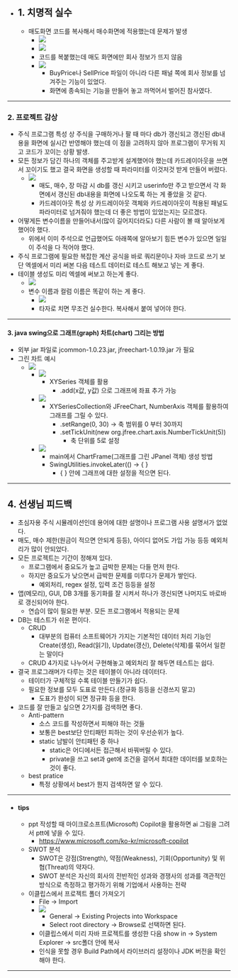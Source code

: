 - ## 1. 치명적 실수
	- 매도화면 코드를 복사해서 매수화면에 적용했는데 문제가 발생
		- ![](image/매수%20화면.jpg)
		- ![](image/매도%20화면.jpg)
		- 코드를 복붙했는데 매도 화면에만 회사 정보가 뜨지 않음
		- ![](image/엉뚱한%20패널.jpg)
			- BuyPrice나 SellPrice 파일이 아니라 다른 패널 쪽에 회사 정보를 넘겨주는 기능이 있었다.
			- 화면에 종속되는 기능을 만들어 놓고 까먹어서 벌어진 참사였다.

---
### 2. 프로젝트 감상
- 주식 프로그램 특성 상 주식을 구매하거나 팔 때 마다 db가 갱신되고 갱신된 db내용을 화면에 실시간 반영해야 했는데 이 점을 고려하지 않아 프로그램이 무거워 지고 코드가 꼬이는 상황 발생.
- 모든 정보가 담긴 하나의 객체를 주고받게 설계했어야 했는데 카드레이아웃을 쓰면서 꼬이기도 했고 결국 화면을 생성할 때 파라미터를 이것저것 받게 만들어 버렸다.
	- ![](image/꼬인%20생성자.jpg)
		- 매도, 매수, 장 마감 시 db를 갱신 시키고 userinfo만 주고 받으면서 각 화면에서 갱신된 db내용을 화면에 나오도록 하는 게 좋았을 것 같다.
		- 카드레이아웃 특성 상 카드레이아웃 객체와 카드레이아웃이 적용된 패널도 파라미터로 넘겨줘야 했는데 더 좋은 방법이 있었는지는 모르겠다.
- 어떻게든 변수이름을 만들어내서(많이 길어지더라도) 다른 사람이 볼 때 알아보게 했어야 했다.
	- 위에서 이미 주석으로 언급했어도 아래쪽에 알아보기 힘든 변수가 있으면 일일이 주석을 다 적어야 했다. 
- 주식 프로그램에 필요한 복잡한 계산 공식을 바로 쿼리문이나 자바 코드로 쓰기 보단 엑셀에서 미리 써본 다음 테스트 데이터로 테스트 해보고 넣는 게 좋다.
- 테이블 생성도 미리 엑셀에 써보고 하는게 좋다.
	- ![](../image/엑셀에%20테이블에%20쓸%20내용%20미리%20정리하는%20법.jpg)
	- 변수 이름과 컬럼 이름은 똑같이 하는 게 좋다.
		- ![](../image/테이블%20mapper%20예시.jpg)
		- 타자로 치면 무조건 실수한다. 복사해서 붙여 넣어야 한다.

---
#### 3. java swing으로 그래프(graph) 차트(chart) 그리는 방법
- 외부 jar 파일로 jcommon-1.0.23.jar, jfreechart-1.0.19.jar 가 필요
- 그린 차트 예시
	- ![](../image/graph%20chart.jpg)
		- ![](../image/chart%20sourcecode1.jpg)
			- XYSeries 객체를 활용
				- .add(x값, y값) 으로 그래프에 좌표 추가 가능
		- ![](../image/chart%20sourcecode2.jpg)
			- XYSeriesCollection와 JFreeChart, NumberAxis 객체를 활용하여 그래프를 그릴 수 있다.
				- .setRange(0, 30) -> 축 범위를 0 부터 30까지
				- .setTickUnit(new org.jfree.chart.axis.NumberTickUnit(5))
					- 축 단위를 5로 설정
		- ![](../image/chart%20sourcecode3.jpg)
			- main에서 ChartFrame(그래프를 그린 JPanel 객체) 생성 방법
			- SwingUtilities.invokeLater(() -> { }
				- { } 안에 그래프에 대한 설정을 적으면 된다.

---
## 4. 선생님 피드백
- 초심자용 주식 시뮬레이션인데 용어에 대한 설명이나 프로그램 사용 설명서가 없었다.
- 매도, 매수 제한(원금이 적으면 안되게 등등), 아이디 없어도 가입 가능 등등 예외처리가 많이 안되었다.
- 모든 프로젝트는 기간이 정해져 있다.
	- 프로그램에서 중요도가 높고 급박한 문제는 다들 먼저 한다.
	- 하지만 중요도가 낮으면서 급박한 문제를 미루다가 문제가 쌓인다.
		- 예외처리, regex 설정, 입력 조건 등등을 설정
- 앱(메모리), GUI, DB 3개를 동기화를 잘 시켜서 하나가 갱신되면 나머지도 바로바로 갱신되어야 한다.
	- 연습이 많이 필요한 부분. 모든 프로그램에서 적용되는 문제
- DB는 테스트가 쉬운 편이다.
	- CRUD
		- 대부분의 컴퓨터 소프트웨어가 가지는 기본적인 데이터 처리 기능인 Create(생성), Read(읽기), Update(갱신), Delete(삭제)를 묶어서 일컫는 말이다
	- CRUD 4가지로 나누어서 구현해놓고 예외처리 잘 해두면 테스트는 쉽다.
- 결국 프로그래머가 다루는 것은 테이블이 아니라 데이터다.
	- 테이터가 구체적일 수록 테이블 만들기가 쉽다.
	- 필요한 정보를 모두 도표로 만든다.(정규화 등등을 신경쓰지 말고)
		- 도표가 완성이 되면 정규화 등을 한다.
- 코드를 잘 만들고 싶으면 2가지를 검색하면 좋다.
	- Anti-pattern
		- 소스 코드를 작성하면서 피해야 하는 것들
		- 보통은 best보단 안티패턴 피하는 것이 우선순위가 높다.
		- static 남발이 안티패턴 중 하나
			- static은 어디에서든 접근해서 바꿔버릴 수 있다.
			- private을 쓰고 set과 get에 조건을 걸어서 최대한 데이터를 보호하는것이 좋다.
	- best pratice
		- 특정 상황에서 best가 뭔지 검색하면 알 수 있다.

---
- #### tips
	- ppt 작성할 때 마이크로소프트(Microsoft) Copilot을 활용하면 ai 그림을 그려서 ptt에 넣을 수 있다.
		- https://www.microsoft.com/ko-kr/microsoft-copilot
	- SWOT 분석
		- SWOT은 강점(Strength), 약점(Weakness), 기회(Opportunity) 및 위협(Threat)의 약자다. 
		- SWOT 분석은 자신의 회사의 전반적인 성과와 경쟁사의 성과를 객관적인 방식으로 측정하고 평가하기 위해 기업에서 사용하는 전략
	- 이클립스에서 프로젝트 폴더 가져오기
		- File -> Import
		- ![](../image/이클립스에%20프로젝트%20폴더%20집어넣기.jpg)
			- General -> Existing Projects into Workspace
			- Select root directory -> Browse로 선택하면 된다.
		- 이클립스에서 미리 자바 프로젝트를 생성한 다음 show in -> System Explorer -> src폴더 안에 복사
		- 인식을 못할 경우 Build Path에서 라이브러리 설정이나 JDK 버전을 확인해야 한다.

---
